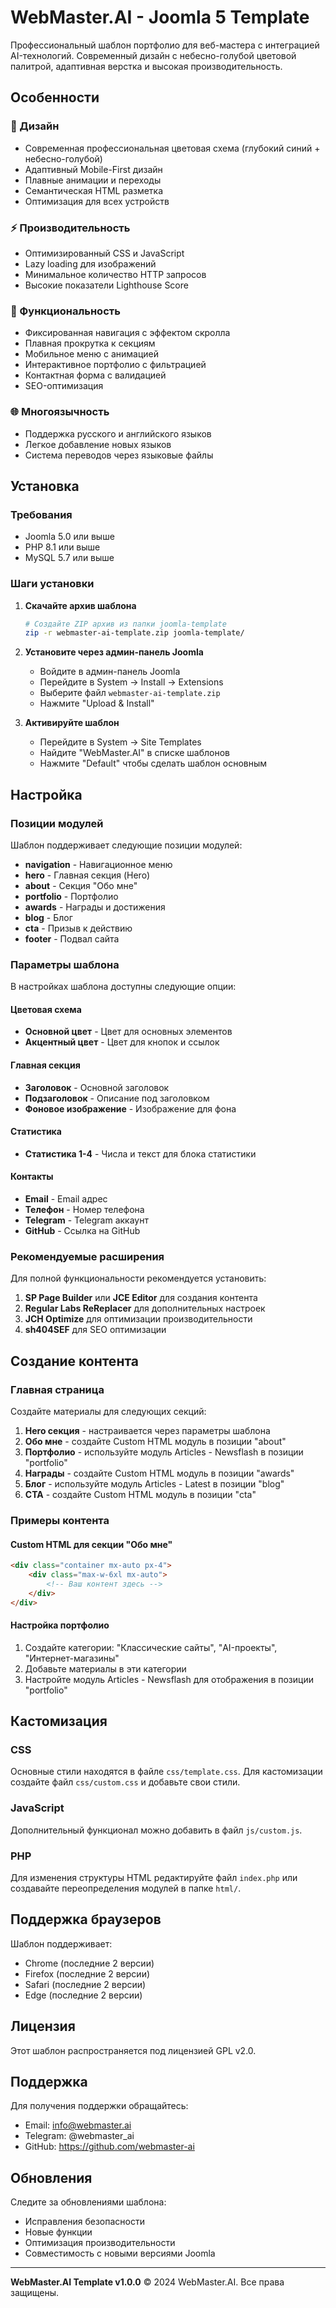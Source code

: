 # WebMaster.AI - Joomla 5 Template

Профессиональный шаблон портфолио для веб-мастера с интеграцией AI-технологий. Современный дизайн с небесно-голубой цветовой палитрой, адаптивная верстка и высокая производительность.

## Особенности

### 🎨 Дизайн
- Современная профессиональная цветовая схема (глубокий синий + небесно-голубой)
- Адаптивный Mobile-First дизайн
- Плавные анимации и переходы
- Семантическая HTML разметка
- Оптимизация для всех устройств

### ⚡ Производительность
- Оптимизированный CSS и JavaScript
- Lazy loading для изображений
- Минимальное количество HTTP запросов
- Высокие показатели Lighthouse Score

### 🔧 Функциональность
- Фиксированная навигация с эффектом скролла
- Плавная прокрутка к секциям
- Мобильное меню с анимацией
- Интерактивное портфолио с фильтрацией
- Контактная форма с валидацией
- SEO-оптимизация

### 🌐 Многоязычность
- Поддержка русского и английского языков
- Легкое добавление новых языков
- Система переводов через языковые файлы

## Установка

### Требования
- Joomla 5.0 или выше
- PHP 8.1 или выше
- MySQL 5.7 или выше

### Шаги установки

1. **Скачайте архив шаблона**
   ```bash
   # Создайте ZIP архив из папки joomla-template
   zip -r webmaster-ai-template.zip joomla-template/
   ```

2. **Установите через админ-панель Joomla**
   - Войдите в админ-панель Joomla
   - Перейдите в System → Install → Extensions
   - Выберите файл `webmaster-ai-template.zip`
   - Нажмите "Upload & Install"

3. **Активируйте шаблон**
   - Перейдите в System → Site Templates
   - Найдите "WebMaster.AI" в списке шаблонов
   - Нажмите "Default" чтобы сделать шаблон основным

## Настройка

### Позиции модулей

Шаблон поддерживает следующие позиции модулей:

- **navigation** - Навигационное меню
- **hero** - Главная секция (Hero)
- **about** - Секция "Обо мне"
- **portfolio** - Портфолио
- **awards** - Награды и достижения
- **blog** - Блог
- **cta** - Призыв к действию
- **footer** - Подвал сайта

### Параметры шаблона

В настройках шаблона доступны следующие опции:

#### Цветовая схема
- **Основной цвет** - Цвет для основных элементов
- **Акцентный цвет** - Цвет для кнопок и ссылок

#### Главная секция
- **Заголовок** - Основной заголовок
- **Подзаголовок** - Описание под заголовком
- **Фоновое изображение** - Изображение для фона

#### Статистика
- **Статистика 1-4** - Числа и текст для блока статистики

#### Контакты
- **Email** - Email адрес
- **Телефон** - Номер телефона
- **Telegram** - Telegram аккаунт
- **GitHub** - Ссылка на GitHub

### Рекомендуемые расширения

Для полной функциональности рекомендуется установить:

1. **SP Page Builder** или **JCE Editor** для создания контента
2. **Regular Labs ReReplacer** для дополнительных настроек
3. **JCH Optimize** для оптимизации производительности
4. **sh404SEF** для SEO оптимизации

## Создание контента

### Главная страница

Создайте материалы для следующих секций:

1. **Hero секция** - настраивается через параметры шаблона
2. **Обо мне** - создайте Custom HTML модуль в позиции "about"
3. **Портфолио** - используйте модуль Articles - Newsflash в позиции "portfolio"
4. **Награды** - создайте Custom HTML модуль в позиции "awards"
5. **Блог** - используйте модуль Articles - Latest в позиции "blog"
6. **CTA** - создайте Custom HTML модуль в позиции "cta"

### Примеры контента

#### Custom HTML для секции "Обо мне"
```html
<div class="container mx-auto px-4">
    <div class="max-w-6xl mx-auto">
        <!-- Ваш контент здесь -->
    </div>
</div>
```

#### Настройка портфолио
1. Создайте категории: "Классические сайты", "AI-проекты", "Интернет-магазины"
2. Добавьте материалы в эти категории
3. Настройте модуль Articles - Newsflash для отображения в позиции "portfolio"

## Кастомизация

### CSS
Основные стили находятся в файле `css/template.css`. Для кастомизации создайте файл `css/custom.css` и добавьте свои стили.

### JavaScript
Дополнительный функционал можно добавить в файл `js/custom.js`.

### PHP
Для изменения структуры HTML редактируйте файл `index.php` или создавайте переопределения модулей в папке `html/`.

## Поддержка браузеров

Шаблон поддерживает:
- Chrome (последние 2 версии)
- Firefox (последние 2 версии)
- Safari (последние 2 версии)
- Edge (последние 2 версии)

## Лицензия

Этот шаблон распространяется под лицензией GPL v2.0. 

## Поддержка

Для получения поддержки обращайтесь:
- Email: info@webmaster.ai
- Telegram: @webmaster_ai
- GitHub: https://github.com/webmaster-ai

## Обновления

Следите за обновлениями шаблона:
- Исправления безопасности
- Новые функции
- Оптимизация производительности
- Совместимость с новыми версиями Joomla

---

**WebMaster.AI Template v1.0.0**
© 2024 WebMaster.AI. Все права защищены.